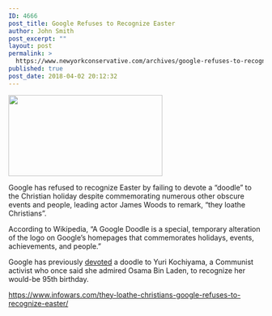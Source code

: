 ```yaml
---
ID: 4666
post_title: Google Refuses to Recognize Easter
author: John Smith
post_excerpt: ""
layout: post
permalink: >
  https://www.newyorkconservative.com/archives/google-refuses-to-recognize-easter/
published: true
post_date: 2018-04-02 20:12:32
---
```

<a href="https://www.newyorkconservative.com/wp-content/uploads/2018/04/google-anti-christian.jpg"><img class="alignnone  wp-image-4667" src="https://www.newyorkconservative.com/wp-content/uploads/2018/04/google-anti-christian-300x158.jpg" alt="" width="304" height="160" /></a>
<p class="unnamed10" align="left">Google has refused to recognize Easter by failing to devote a “doodle” to the Christian holiday despite commemorating numerous other obscure events and people, leading actor James Woods to remark, “they loathe Christians”.</p>
<p class="unnamed10" align="left">According to Wikipedia, “A Google Doodle is a special, temporary alteration of the logo on Google’s homepages that commemorates holidays, events, achievements, and people.”</p>
<p class="unnamed10" align="left">Google has previously <a href="https://www.frontpagemag.com/point/262919/google-honors-communist-traitor-and-al-qaeda-daniel-greenfield">devoted</a> a doodle to Yuri Kochiyama, a Communist activist who once said she admired Osama Bin Laden, to recognize her would-be 95th birthday.</p>
<a href="https://www.infowars.com/they-loathe-christians-google-refuses-to-recognize-easter/">https://www.infowars.com/they-loathe-christians-google-refuses-to-recognize-easter/</a>
<p align="left"></p>